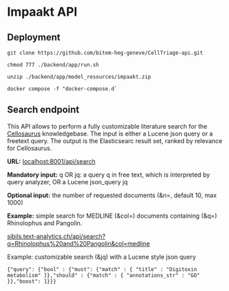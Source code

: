 # Impaakt API

## Deployment
```
git clone https://github.com/bitem-heg-geneve/CellTriage-api.git

chmod 777 ./backend/app/run.sh

unzip ./backend/app/model_resources/impaakt.zip

docker compose -f "docker-compose.d`
```

## Search endpoint
This API allows to perform a fully customizable literature search for the [Cellosaurus](https://www.cellosaurus.org) knowledgebase.
The input is either a Lucene json query or a freetext query. The output is the Elasticsearc result set, ranked by relevance for Cellosaurus.

**URL:** [localhost:8001/api/search](http://localhost:8001/api/search)

**Mandatory input:** q OR jq: a query q in free text, which is interpreted by query analyzer, OR a Lucene json_query jq

**Optional input:** the number of requested documents (&n=, default 10, max 1000)

**Example:** simple search for MEDLINE (&col=) documents containing (&q=) Rhinolophus and Pangolin.

[sibils.text-analytics.ch/api/search?q=Rhinolophus%20and%20Pangolin&col=medline](http://localhost:8001/api/search?q=Rhinolophus%20and%20Pangolin)

Example: customizable search (&jq) with a Lucene style json query
```
{"query": {"bool" : {"must": {"match" : { "title" : "Digitoxin metabolism" }},"should" : {"match" : { "annotations_str" : "GO" }},"boost": 1}}}
```